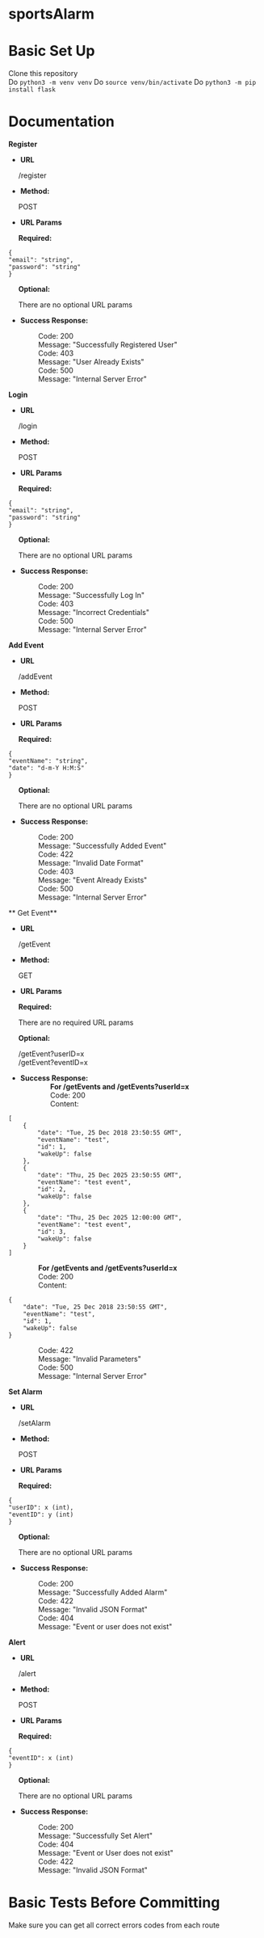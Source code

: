 # sportsAlarm

# Basic Set Up  

Clone this repository  
Do ```python3 -m venv venv```
Do ```source venv/bin/activate```
Do ```python3 -m pip install flask```

# Documentation

**Register**
* **URL**

&nbsp;&nbsp;&nbsp;&nbsp;&nbsp;/register

* **Method:**

&nbsp;&nbsp;&nbsp;&nbsp;&nbsp;POST

* **URL Params**

&nbsp;&nbsp;&nbsp;&nbsp;&nbsp;**Required:**

```
{
"email": "string",
"password": "string"
}
```

&nbsp;&nbsp;&nbsp;&nbsp;&nbsp;**Optional:**

&nbsp;&nbsp;&nbsp;&nbsp;&nbsp;There are no optional URL params

* **Success Response:**

&nbsp;&nbsp;&nbsp;&nbsp;&nbsp;&nbsp;&nbsp;&nbsp;&nbsp;&nbsp;&nbsp;&nbsp;&nbsp;&nbsp;&nbsp;Code: 200  
&nbsp;&nbsp;&nbsp;&nbsp;&nbsp;&nbsp;&nbsp;&nbsp;&nbsp;&nbsp;&nbsp;&nbsp;&nbsp;&nbsp;&nbsp;Message: "Successfully Registered User"  
&nbsp;&nbsp;&nbsp;&nbsp;&nbsp;&nbsp;&nbsp;&nbsp;&nbsp;&nbsp;&nbsp;&nbsp;&nbsp;&nbsp;&nbsp;Code: 403    
&nbsp;&nbsp;&nbsp;&nbsp;&nbsp;&nbsp;&nbsp;&nbsp;&nbsp;&nbsp;&nbsp;&nbsp;&nbsp;&nbsp;&nbsp;Message: "User Already Exists"  
&nbsp;&nbsp;&nbsp;&nbsp;&nbsp;&nbsp;&nbsp;&nbsp;&nbsp;&nbsp;&nbsp;&nbsp;&nbsp;&nbsp;&nbsp;Code: 500    
&nbsp;&nbsp;&nbsp;&nbsp;&nbsp;&nbsp;&nbsp;&nbsp;&nbsp;&nbsp;&nbsp;&nbsp;&nbsp;&nbsp;&nbsp;Message: "Internal Server Error"  

**Login**
* **URL**

&nbsp;&nbsp;&nbsp;&nbsp;&nbsp;/login

* **Method:**

&nbsp;&nbsp;&nbsp;&nbsp;&nbsp;POST

* **URL Params**

&nbsp;&nbsp;&nbsp;&nbsp;&nbsp;**Required:**

```
{
"email": "string",
"password": "string"
}
```

&nbsp;&nbsp;&nbsp;&nbsp;&nbsp;**Optional:**

&nbsp;&nbsp;&nbsp;&nbsp;&nbsp;There are no optional URL params

* **Success Response:**

&nbsp;&nbsp;&nbsp;&nbsp;&nbsp;&nbsp;&nbsp;&nbsp;&nbsp;&nbsp;&nbsp;&nbsp;&nbsp;&nbsp;&nbsp;Code: 200  
&nbsp;&nbsp;&nbsp;&nbsp;&nbsp;&nbsp;&nbsp;&nbsp;&nbsp;&nbsp;&nbsp;&nbsp;&nbsp;&nbsp;&nbsp;Message: "Successfully Log In"  
&nbsp;&nbsp;&nbsp;&nbsp;&nbsp;&nbsp;&nbsp;&nbsp;&nbsp;&nbsp;&nbsp;&nbsp;&nbsp;&nbsp;&nbsp;Code: 403    
&nbsp;&nbsp;&nbsp;&nbsp;&nbsp;&nbsp;&nbsp;&nbsp;&nbsp;&nbsp;&nbsp;&nbsp;&nbsp;&nbsp;&nbsp;Message: "Incorrect Credentials"  
&nbsp;&nbsp;&nbsp;&nbsp;&nbsp;&nbsp;&nbsp;&nbsp;&nbsp;&nbsp;&nbsp;&nbsp;&nbsp;&nbsp;&nbsp;Code: 500    
&nbsp;&nbsp;&nbsp;&nbsp;&nbsp;&nbsp;&nbsp;&nbsp;&nbsp;&nbsp;&nbsp;&nbsp;&nbsp;&nbsp;&nbsp;Message: "Internal Server Error"  

**Add Event**
* **URL**

&nbsp;&nbsp;&nbsp;&nbsp;&nbsp;/addEvent

* **Method:**

&nbsp;&nbsp;&nbsp;&nbsp;&nbsp;POST

* **URL Params**

&nbsp;&nbsp;&nbsp;&nbsp;&nbsp;**Required:**

```
{
"eventName": "string",
"date": "d-m-Y H:M:S"
}
```

&nbsp;&nbsp;&nbsp;&nbsp;&nbsp;**Optional:**

&nbsp;&nbsp;&nbsp;&nbsp;&nbsp;There are no optional URL params

* **Success Response:**

&nbsp;&nbsp;&nbsp;&nbsp;&nbsp;&nbsp;&nbsp;&nbsp;&nbsp;&nbsp;&nbsp;&nbsp;&nbsp;&nbsp;&nbsp;Code: 200  
&nbsp;&nbsp;&nbsp;&nbsp;&nbsp;&nbsp;&nbsp;&nbsp;&nbsp;&nbsp;&nbsp;&nbsp;&nbsp;&nbsp;&nbsp;Message: "Successfully Added Event"  
&nbsp;&nbsp;&nbsp;&nbsp;&nbsp;&nbsp;&nbsp;&nbsp;&nbsp;&nbsp;&nbsp;&nbsp;&nbsp;&nbsp;&nbsp;Code: 422    
&nbsp;&nbsp;&nbsp;&nbsp;&nbsp;&nbsp;&nbsp;&nbsp;&nbsp;&nbsp;&nbsp;&nbsp;&nbsp;&nbsp;&nbsp;Message: "Invalid Date Format"  
&nbsp;&nbsp;&nbsp;&nbsp;&nbsp;&nbsp;&nbsp;&nbsp;&nbsp;&nbsp;&nbsp;&nbsp;&nbsp;&nbsp;&nbsp;Code: 403      
&nbsp;&nbsp;&nbsp;&nbsp;&nbsp;&nbsp;&nbsp;&nbsp;&nbsp;&nbsp;&nbsp;&nbsp;&nbsp;&nbsp;&nbsp;Message: "Event Already Exists"    
&nbsp;&nbsp;&nbsp;&nbsp;&nbsp;&nbsp;&nbsp;&nbsp;&nbsp;&nbsp;&nbsp;&nbsp;&nbsp;&nbsp;&nbsp;Code: 500      
&nbsp;&nbsp;&nbsp;&nbsp;&nbsp;&nbsp;&nbsp;&nbsp;&nbsp;&nbsp;&nbsp;&nbsp;&nbsp;&nbsp;&nbsp;Message: "Internal Server Error"  

** Get Event**
* **URL**

&nbsp;&nbsp;&nbsp;&nbsp;&nbsp;/getEvent

* **Method:**

&nbsp;&nbsp;&nbsp;&nbsp;&nbsp;GET

* **URL Params**

&nbsp;&nbsp;&nbsp;&nbsp;&nbsp;**Required:**

&nbsp;&nbsp;&nbsp;&nbsp;&nbsp;There are no required URL params

&nbsp;&nbsp;&nbsp;&nbsp;&nbsp;**Optional:**

&nbsp;&nbsp;&nbsp;&nbsp;&nbsp;/getEvent?userID=x  
&nbsp;&nbsp;&nbsp;&nbsp;&nbsp;/getEvent?eventID=x

* **Success Response:**  
&nbsp;&nbsp;&nbsp;&nbsp;&nbsp;&nbsp;&nbsp;&nbsp;&nbsp;&nbsp;&nbsp;&nbsp;&nbsp;&nbsp;&nbsp;**For /getEvents and /getEvents?userId=x**    
&nbsp;&nbsp;&nbsp;&nbsp;&nbsp;&nbsp;&nbsp;&nbsp;&nbsp;&nbsp;&nbsp;&nbsp;&nbsp;&nbsp;&nbsp;Code: 200  
&nbsp;&nbsp;&nbsp;&nbsp;&nbsp;&nbsp;&nbsp;&nbsp;&nbsp;&nbsp;&nbsp;&nbsp;&nbsp;&nbsp;&nbsp;Content:  
```
[
    {
        "date": "Tue, 25 Dec 2018 23:50:55 GMT",
        "eventName": "test",
        "id": 1,
        "wakeUp": false
    },
    {
        "date": "Thu, 25 Dec 2025 23:50:55 GMT",
        "eventName": "test event",
        "id": 2,
        "wakeUp": false
    },
    {
        "date": "Thu, 25 Dec 2025 12:00:00 GMT",
        "eventName": "test event",
        "id": 3,
        "wakeUp": false
    }
]
```
&nbsp;&nbsp;&nbsp;&nbsp;&nbsp;&nbsp;&nbsp;&nbsp;&nbsp;&nbsp;&nbsp;&nbsp;&nbsp;&nbsp;&nbsp;**For /getEvents and /getEvents?userId=x**    
&nbsp;&nbsp;&nbsp;&nbsp;&nbsp;&nbsp;&nbsp;&nbsp;&nbsp;&nbsp;&nbsp;&nbsp;&nbsp;&nbsp;&nbsp;Code: 200  
&nbsp;&nbsp;&nbsp;&nbsp;&nbsp;&nbsp;&nbsp;&nbsp;&nbsp;&nbsp;&nbsp;&nbsp;&nbsp;&nbsp;&nbsp;Content:  
```
{
    "date": "Tue, 25 Dec 2018 23:50:55 GMT",
    "eventName": "test",
    "id": 1,
    "wakeUp": false
}
```
&nbsp;&nbsp;&nbsp;&nbsp;&nbsp;&nbsp;&nbsp;&nbsp;&nbsp;&nbsp;&nbsp;&nbsp;&nbsp;&nbsp;&nbsp;Code: 422    
&nbsp;&nbsp;&nbsp;&nbsp;&nbsp;&nbsp;&nbsp;&nbsp;&nbsp;&nbsp;&nbsp;&nbsp;&nbsp;&nbsp;&nbsp;Message: "Invalid Parameters"   
&nbsp;&nbsp;&nbsp;&nbsp;&nbsp;&nbsp;&nbsp;&nbsp;&nbsp;&nbsp;&nbsp;&nbsp;&nbsp;&nbsp;&nbsp;Code: 500      
&nbsp;&nbsp;&nbsp;&nbsp;&nbsp;&nbsp;&nbsp;&nbsp;&nbsp;&nbsp;&nbsp;&nbsp;&nbsp;&nbsp;&nbsp;Message: "Internal Server Error"  

**Set Alarm**
* **URL**

&nbsp;&nbsp;&nbsp;&nbsp;&nbsp;/setAlarm

* **Method:**

&nbsp;&nbsp;&nbsp;&nbsp;&nbsp;POST

* **URL Params**

&nbsp;&nbsp;&nbsp;&nbsp;&nbsp;**Required:**

```
{
"userID": x (int),
"eventID": y (int)
}
```

&nbsp;&nbsp;&nbsp;&nbsp;&nbsp;**Optional:**

&nbsp;&nbsp;&nbsp;&nbsp;&nbsp;There are no optional URL params

* **Success Response:**

&nbsp;&nbsp;&nbsp;&nbsp;&nbsp;&nbsp;&nbsp;&nbsp;&nbsp;&nbsp;&nbsp;&nbsp;&nbsp;&nbsp;&nbsp;Code: 200      
&nbsp;&nbsp;&nbsp;&nbsp;&nbsp;&nbsp;&nbsp;&nbsp;&nbsp;&nbsp;&nbsp;&nbsp;&nbsp;&nbsp;&nbsp;Message: "Successfully Added Alarm"  
&nbsp;&nbsp;&nbsp;&nbsp;&nbsp;&nbsp;&nbsp;&nbsp;&nbsp;&nbsp;&nbsp;&nbsp;&nbsp;&nbsp;&nbsp;Code: 422    
&nbsp;&nbsp;&nbsp;&nbsp;&nbsp;&nbsp;&nbsp;&nbsp;&nbsp;&nbsp;&nbsp;&nbsp;&nbsp;&nbsp;&nbsp;Message: "Invalid JSON Format"   
&nbsp;&nbsp;&nbsp;&nbsp;&nbsp;&nbsp;&nbsp;&nbsp;&nbsp;&nbsp;&nbsp;&nbsp;&nbsp;&nbsp;&nbsp;Code: 404        
&nbsp;&nbsp;&nbsp;&nbsp;&nbsp;&nbsp;&nbsp;&nbsp;&nbsp;&nbsp;&nbsp;&nbsp;&nbsp;&nbsp;&nbsp;Message: "Event or user does not exist"  


**Alert**
* **URL**

&nbsp;&nbsp;&nbsp;&nbsp;&nbsp;/alert

* **Method:**

&nbsp;&nbsp;&nbsp;&nbsp;&nbsp;POST

* **URL Params**

&nbsp;&nbsp;&nbsp;&nbsp;&nbsp;**Required:**

```
{
"eventID": x (int)
}
```

&nbsp;&nbsp;&nbsp;&nbsp;&nbsp;**Optional:**

&nbsp;&nbsp;&nbsp;&nbsp;&nbsp;There are no optional URL params

* **Success Response:**

&nbsp;&nbsp;&nbsp;&nbsp;&nbsp;&nbsp;&nbsp;&nbsp;&nbsp;&nbsp;&nbsp;&nbsp;&nbsp;&nbsp;&nbsp;Code: 200  
&nbsp;&nbsp;&nbsp;&nbsp;&nbsp;&nbsp;&nbsp;&nbsp;&nbsp;&nbsp;&nbsp;&nbsp;&nbsp;&nbsp;&nbsp;Message: "Successfully Set Alert"  
&nbsp;&nbsp;&nbsp;&nbsp;&nbsp;&nbsp;&nbsp;&nbsp;&nbsp;&nbsp;&nbsp;&nbsp;&nbsp;&nbsp;&nbsp;Code: 404      
&nbsp;&nbsp;&nbsp;&nbsp;&nbsp;&nbsp;&nbsp;&nbsp;&nbsp;&nbsp;&nbsp;&nbsp;&nbsp;&nbsp;&nbsp;Message: "Event or User does not exist"   
&nbsp;&nbsp;&nbsp;&nbsp;&nbsp;&nbsp;&nbsp;&nbsp;&nbsp;&nbsp;&nbsp;&nbsp;&nbsp;&nbsp;&nbsp;Code: 422      
&nbsp;&nbsp;&nbsp;&nbsp;&nbsp;&nbsp;&nbsp;&nbsp;&nbsp;&nbsp;&nbsp;&nbsp;&nbsp;&nbsp;&nbsp;Message: "Invalid JSON Format"  

# Basic Tests Before Committing

Make sure you can get all correct errors codes from each route  